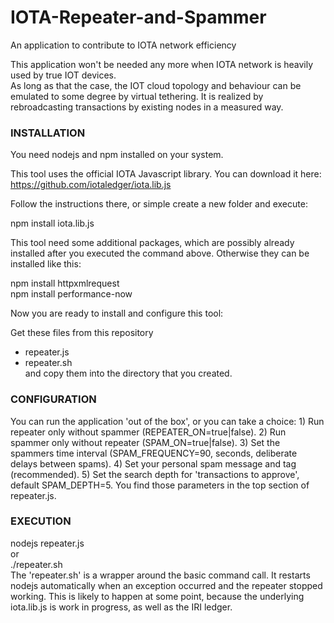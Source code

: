 # IOTA-Repeater-and-Spammer
An application to contribute to IOTA network efficiency

This application won't be needed any more when IOTA network is heavily used by true IOT devices.<br>As long as that the case, the IOT cloud topology and behaviour can be emulated to some degree by virtual tethering. It is realized by rebroadcasting transactions by existing nodes in a measured way.
<H3>INSTALLATION</H3>
You need nodejs and npm installed on your system.

This tool uses the official IOTA Javascript library. You can download it here:
https://github.com/iotaledger/iota.lib.js

Follow the instructions there, or simple create a new folder and execute:

npm install iota.lib.js

This tool need some additional packages, which are possibly already installed after you executed the command above. Otherwise they can be installed like this:

npm install httpxmlrequest<br>
npm install performance-now<br>

Now you are ready to install and configure this tool:

Get these files from this repository<br>
- repeater.js<br>
- repeater.sh<br> 
and copy them into the directory that you created.
<H3>CONFIGURATION</H3>
You can run the application 'out of the box', or you can take a choice:
1) Run repeater only without spammer (REPEATER_ON=true|false).
2) Run spammer only without repeater (SPAM_ON=true|false).
3) Set the spammers time interval (SPAM_FREQUENCY=90, seconds, deliberate delays between spams).
4) Set your personal spam message and tag (recommended).
5) Set the search depth for 'transactions to approve', default SPAM_DEPTH=5.
You find those parameters in the top section of repeater.js.

<H3>EXECUTION</H3>
nodejs repeater.js<br>
or<br>
./repeater.sh<br>
The 'repeater.sh' is a wrapper around the basic command call. It restarts nodejs automatically when an exception occurred and the repeater stopped working. This is likely to happen at some point, because the underlying iota.lib.js is work in progress, as well as the IRI ledger.
